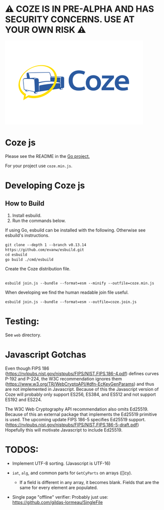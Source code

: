 # ⚠️ COZE IS IN PRE-ALPHA AND HAS SECURITY CONCERNS.  USE AT YOUR OWN RISK ⚠️

![Coze](web/coze_logo_zami_white_450x273.png)
# Coze js

Please see the README in the [Go project.](https://github.com/Cyphrme/Coze)

For your project use `coze.min.js`.


# Developing Coze js
## How to Build
1. Install esbuild.
2. Run the commands below. 


If using Go, esbuild can be installed with the following. Otherwise see
esbuild's instructions.  
```
git clone --depth 1 --branch v0.13.14 https://github.com/evanw/esbuild.git
cd esbuild
go build ./cmd/esbuild
```

Create the Coze distribution file.
```

esbuild join.js --bundle --format=esm --minify --outfile=coze.min.js
```

When developing we find the human readable join file useful.

```
esbuild join.js --bundle --format=esm --outfile=coze.join.js
```

# Testing:
See `web` directory.  

# Javascript Gotchas

Even though FIPS 186
(https://nvlpubs.nist.gov/nistpubs/FIPS/NIST.FIPS.186-4.pdf) defines curves
P-192 and P-224, the W3C recommendation ignores them
(https://www.w3.org/TR/WebCryptoAPI/#dfn-EcKeyGenParams) and thus are not
implemented in Javascript.  Because of this the Javascript version of Coze will
probably only support ES256, ES384, and ES512 and not support ES192 and ES224.  

The W3C Web Cryptography API recommendation also omits Ed25519.  Because of this
an external package that implements the Ed25519 primitive is used.  The upcoming
update FIPS 186-5 specifies Ed25519 support.
(https://nvlpubs.nist.gov/nistpubs/FIPS/NIST.FIPS.186-5-draft.pdf)  Hopefully
this will motivate Javascript to include Ed25519.  

# TODOS:
- Implement UTF-8 sorting. (Javascript is UTF-16)

- `iat`, `alg`, and common parts for `GetCyParts` on arrays ([]cy).
  - If a field is different in any array, it becomes blank.  Fields that are the
   same for every element are populated.

- Single page "offline" verifier:
		Probably just use: 
		https://github.com/gildas-lormeau/SingleFile